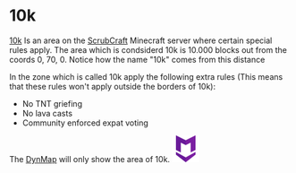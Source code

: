 # 10k
[10k](10k) Is an area on the [ScrubCraft](scrubcraft) Minecraft server where certain special rules apply.
The area which is condsiderd 10k is 10.000 blocks out from the coords 0, 70, 0. Notice how the name "10k" comes from this distance

In the zone which is called 10k apply the following extra rules (This means that these rules won't apply outside the borders of 10k):
- No TNT griefing
- No lava casts
- Community enforced expat voting

The [DynMap](http://mcmap.techgarage.ca/) will only show the area of 10k.
![alt text](https://github.com/adam-p/markdown-here/raw/master/src/common/images/icon48.png "Logo Title Text 1")
